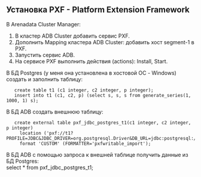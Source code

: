 ## Установка PXF - Platform Extension Framework ##   
В Arenadata Cluster Manager:   
1. В кластер ADB Cluster добавить сервис PXF.
2. Дополнить Mapping кластера ADB Cluster: добавить хост segment-1 в PXF.
3. Запустить сервис ADB.   
4. На сервисе PXF выполнить действия (actions): Install, Start.
   
В БД Postgres (у меня она установлена в хостовой ОС - Windows) создать и заполнить таблицу:   
```   
   create table t1 (c1 integer, c2 integer, p integer);   
   insert into t1 (c1, c2, p) (select s, s, s from generate_series(1, 1000, 1) s);   
```
В БД ADB создать внешнюю таблицу:   
```   
   create external table pxf_jdbc_postgres_t1(c1 integer, c2 integer, p integer)   
     location ('pxf://t1?PROFILE=JDBC&JDBC_DRIVER=org.postgresql.Driver&DB_URL=jdbc:postgresql://192.168.2.32:5432/postgres&USER=postgres&PASS=p')   
     format 'CUSTOM' (FORMATTER='pxfwritable_import');   
```   
В БД ADB с помощью запроса к внешней таблице получить данные из БД Postgres:   
   select * from pxf_jdbc_postgres_t1;   
